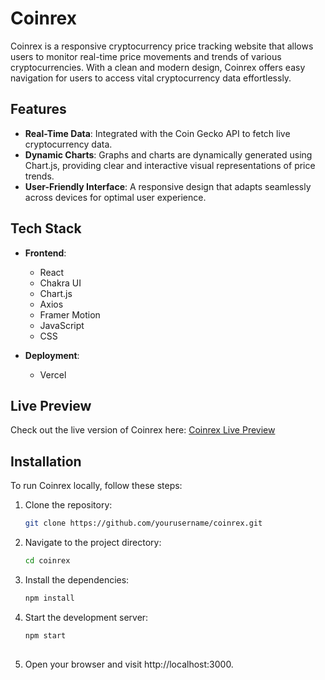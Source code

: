 # Coinrex

Coinrex is a responsive cryptocurrency price tracking website that allows users to monitor real-time price movements and trends of various cryptocurrencies. With a clean and modern design, Coinrex offers easy navigation for users to access vital cryptocurrency data effortlessly.

## Features

- **Real-Time Data**: Integrated with the Coin Gecko API to fetch live cryptocurrency data.
- **Dynamic Charts**: Graphs and charts are dynamically generated using Chart.js, providing clear and interactive visual representations of price trends.
- **User-Friendly Interface**: A responsive design that adapts seamlessly across devices for optimal user experience.

## Tech Stack

- **Frontend**: 
  - React
  - Chakra UI
  - Chart.js
  - Axios
  - Framer Motion
  - JavaScript
  - CSS

- **Deployment**: 
  - Vercel

## Live Preview

Check out the live version of Coinrex here: [Coinrex Live Preview](https://coinrex.vercel.app/)

## Installation

To run Coinrex locally, follow these steps:

1. Clone the repository:
   ```bash
   git clone https://github.com/yourusername/coinrex.git

2. Navigate to the project directory:
   ```bash
   cd coinrex

3. Install the dependencies:
   ```bash
   npm install

4. Start the development server:
   ```bash
   npm start
  
5. Open your browser and visit http://localhost:3000.
